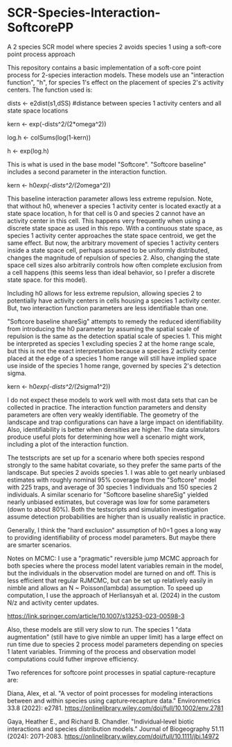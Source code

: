 # SCR-Species-Interaction-SoftcorePP
A 2 species SCR model where species 2 avoids species 1 using a soft-core point process approach

This repository contains a basic implementation of a soft-core point process for 2-species interaction models. 
These models use an "interaction function", "h", for species 1's effect on the placement of species 2's activity centers.
The function used is:

dists <- e2dist(s1,dSS) #distance between species 1 activity centers and all state space locations 

kern <- exp(-dists^2/(2*omega^2)) 

log.h <- colSums(log(1-kern)) 

h <- exp(log.h)

This is what is used in the base model "Softcore". "Softcore baseline" includes a second parameter in the interaction function.

kern <- h0*exp(-dists^2/(2*omega^2))

This baseline interaction parameter allows less extreme repulsion. Note, that without h0, whenever a species 1 activity center is located
exactly at a state space location, h for that cell is 0 and species 2 cannot have an activity center in this cell. This happens very frequently
when using a discrete state space as used in this repo. With a continuous state space, as species 1 activity center approaches the state space
centroid, we get the same effect. But now, the arbitrary movement of species 1 activity centers inside a state space cell, perhaps assumed to be
uniformly distributed, changes the magnitude of repulsion of species 2. Also, changing the state space cell sizes also arbitrarily controls how often
complete exclusion from a cell happens (this seems less than ideal behavior, so I prefer a discrete state space.
for this model). 

Including h0 allows for less extreme repulsion, allowing species 2 to potentially have activity centers in cells housing
a species 1 activity center. But, two interaction function parameters are less identifiable than one.

"Softcore baseline shareSig" attempts to remedy the reduced identifiability from introducing the h0 parameter by assuming the spatial scale of repulsion
is the same as the detection spatial scale of species 1. This might be interpreted as species 1 excluding species 2 at the home range scale, but this is not
the exact interpretation because a species 2 activity center placed at the edge of a species 1 home range will still have implied space use inside of the species 1
home range, governed by species 2's detection sigma.

kern <- h0*exp(-dists^2/(2*sigma1^2))

I do not expect these models to work well with most data sets that can be collected in practice. The interaction function parameters and density parameters
are often very weakly identifiable. The geometry of the landscape and trap configurations can have a large impact on identifiability. Also, identifiability is better
when densities are higher. The data simulators produce useful plots for determining how well a scenario might work, including a plot of the interaction function.

The testscripts are set up for a scenario where both species respond strongly to the same habitat covariate, so they prefer the same parts of the landscape. But species 2 avoids species 1.
I was able to get nearly unbiased estimates with roughly nominal 95% coverage from the "Softcore" model with 225 traps, and average of 30 species 1 individuals and 150 species 2 individuals. A similar scenario for
"Softcore baseline shareSig" yielded nearly unbiased estimates, but coverage was low for some parameters (down to about 80%). Both the testscripts and simulation investigation assume detection probabilities are higher than is usually realistic in practice.

Generally, I think the "hard exclusion" assumption of h0=1 goes a long way to providing identifiability of process model parameters. But maybe there are smarter scenarios.


Notes on MCMC: I use a "pragmatic" reversible jump MCMC approach for both species where the process model latent variables remain in the model, but the individuals in the observation model are turned on and off. This is less efficient that regular RJMCMC, but can be set up relatively easily in nimble and allows an N ~ Poisson(lambda) assumption.
To speed up computation, I use the approach of Herliansyah et al. (2024) in the custom N/z and activity center updates.

https://link.springer.com/article/10.1007/s13253-023-00598-3

Also, these models are still very slow to run. The species 1 "data augmentation" (still have to give nimble an upper limit) has a large effect on run time due to species 2 process model parameters depending on species 1 latent variables.
Trimming of the process and observation model computations could futher improve efficiency.


Two references for softcore point processes in spatial capture-recapture are:

Diana, Alex, et al. "A vector of point processes for modeling interactions between and within species using capture‐recapture data." Environmetrics 33.8 (2022): e2781.
https://onlinelibrary.wiley.com/doi/full/10.1002/env.2781

Gaya, Heather E., and Richard B. Chandler. "Individual‐level biotic interactions and species distribution models." Journal of Biogeography 51.11 (2024): 2071-2083.
https://onlinelibrary.wiley.com/doi/full/10.1111/jbi.14972

